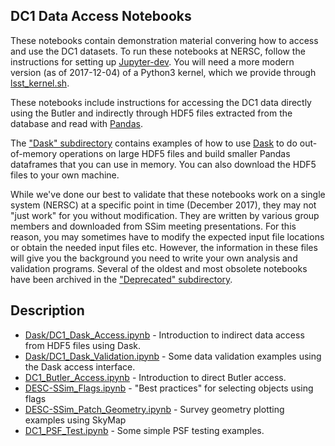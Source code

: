 ## DC1 Data Access Notebooks

These notebooks contain demonstration material convering how to access and use the DC1 datasets. 
To run these notebooks at NERSC, follow the instructions for setting up [Jupyter-dev](https://github.com/LSSTDESC/Monitor/blob/master/doc/jupyter-dev.md). 
You will need a more modern version (as of 2017-12-04) of a Python3 kernel, which we provide through [lsst_kernel.sh](../scripts/lsst-kernel.sh).

These notebooks include instructions for accessing the DC1 data directly using the Butler and indirectly through HDF5 files extracted from the database and read with [Pandas](https://pandas.pydata.org/).

The ["Dask" subdirectory](./Dask) contains examples of how to use [Dask](https://dask.pydata.org/en/latest/) to do out-of-memory operations on large HDF5 files and build smaller Pandas dataframes that you can use in memory.  You can also download the HDF5 files to your own machine.

While we've done our best to validate that these notebooks work on a single system (NERSC) at a specific point in time (December 2017), they may not "just work" for you without modification. They are written by various group members and downloaded from SSim meeting presentations. For this reason, you may sometimes have to modify the expected input file locations or obtain the needed input files etc.  However, the information in these files will give you the background you need to write your own analysis and validation programs. Several of the oldest and most obsolete notebooks have been archived in the ["Deprecated" subdirectory](./Deprecated).

## Description

* [Dask/DC1_Dask_Access.ipynb](./Dask/DC1_Dask_Access.ipynb) - Introduction to indirect data access from HDF5 files using Dask.
* [Dask/DC1_Dask_Validation.ipynb](./Dask/DC1_Dask_Validation.ipynb) - Some data validation examples using the Dask access interface.
* [DC1_Butler_Access.ipynb](./DC1_Butler_Access.ipynb) - Introduction to direct Butler access.
* [DESC-SSim_Flags.ipynb](./DESC-SSim_Flags.ipynb) - "Best practices" for selecting objects using flags
* [DESC-SSim_Patch_Geometry.ipynb](./DESC-SSim_Patch_Geometry.ipynb) - Survey geometry plotting examples using SkyMap
* [DC1_PSF_Test.ipynb](./DC1_PSF_Test.ipynb) - Some simple PSF testing examples.
